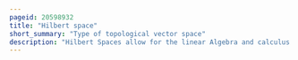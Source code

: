 ```yaml
---
pageid: 20598932
title: "Hilbert space"
short_summary: "Type of topological vector space"
description: "Hilbert Spaces allow for the linear Algebra and calculus Methods in Mathematics to be generalized from euclidean Vector Spaces to Spaces that may be infinite. Hilbert Spaces typically emerge as Function Spaces naturally and frequently in Mathematics and Physics. Formally a hilbert Space is a Vector Space equipped with an inner Product that induces a Distance Function for which the Space is a complete metric Space."
---
```

